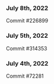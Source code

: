 ### July 8th, 2022

Commit #226899

### July 5th, 2022

Commit #314353


### July 4th, 2022

Commit #72281
